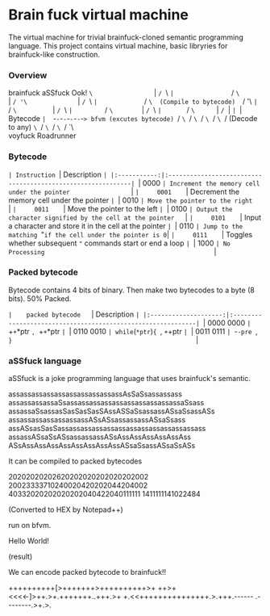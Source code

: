 # Brain fuck virtual machine

The virtual machine for trivial brainfuck-cloned semantic programming language.
This project contains virtual machine, basic libryries for brainfuck-like construction.


### Overview

 
   brainfuck          aSSfuck              Ook!
       `\                 `|                 `/
	    `\                `|                `/
		 `\               `|               `/
		  '\              `|              `/
		   `\             `|             `/
		    `\  (Compile to bytecode)  `/ 
			 '\           `|           `/
			  `\          `|          `/
               `\         `|         `/
			    `\        `|        `/
				 `\       `|       `/
				  `\      `|      `/
			       `|           `|
                   `|  Bytecode `|  `-`-`-`-`-`-`-`-`-`> bfvm (excutes bytecode)
			      `/             `\
		         `/               `\
		        `/                 `\
		       `/                   `\
		      `/   (Decode to any)   `\
             `/                       `\
		    `/                         `\
	       `/                           `\	
		voyfuck                      Roadrunner
		
		
		
		
### Bytecode

`| Instruction `| Description                                                 `|
|:-----------:|:------------------------------------------------------------|
`|     0000    `| Increment the memory cell under the pointer                 `|
`|     0001    `| Decrement the memory cell under the pointer                 `|
`|     0010    `| Move the pointer to the right                               `|
`|     0011    `| Move the pointer to the left                                `|
`|     0100    `| Output the character signified by the cell at the pointer   `|
`|     0101    `| Input a character and store it in the cell at the pointer   `|
`|     0110    `| Jump to the matching `"` if the cell under the pointer is 0 `|
`|     0111    `| Toggles whether subsequent `"` commands start or end a loop `|
`|     1000    `| No Processing                                               `|


### Packed bytecode

Bytecode contains 4 bits of binary.
Then make two bytecodes to a byte (8 bits).
50% Packed.

`|    packed bytecode   `| Description                                                 `|
|:--------------------:|:------------------------------------------------------------|
`|     0000 0000        `| `+`+`*ptr  `, `+`+`*ptr                                            `|
`|     0110 0010        `| while`(`*ptr`)`{ `,  `+`+ptr                                       `|
`|     0011 0111        `| `-`-pre `, `}                                                   `|


### aSSfuck language

aSSfuck is a joke programming language that uses brainfuck's semantic.


assassassassassassassassassassAsSaSsassassass
assassassassaSsassassassassassassassassassassaSsass
assassaSsassasSasSasSasSAssASSaSsassassASsaSsassASs
assassassassassassassASsASsassassassASsaSsass
assASsasSasSassassassassassassassassassassassassass
assassASsaSsASsassassassASsAssAssAssAssAssAss
ASsAssAssAssAssAssAssAssAssASsaSsassASsaSsASs


It can be compiled to packed bytecodes

20202020202620202020202020202002
20023333710240020420202044204002
40332020202020202040422040111111
1411111141022484

(Converted to HEX by Notepad++)

run on bfvm.

Hello World!

(result)


We can encode packed bytecode to brainfuck!!

++++++++++[>+++++++>++++++++++>+
++>+<<<<-]>++.>+.+++++++..+++.>+
+.<<+++++++++++++++.>.+++.------
.--------.>+.>.
